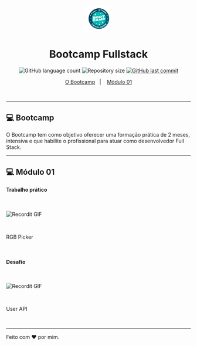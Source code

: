 <p align="center">
  <img alt="Frontend" src=".github/FullStack.png" width="15%">
</p>

<h1 align="center">
  Bootcamp Fullstack 
</h1>

<p align="center">
  <img alt="GitHub language count" src="https://img.shields.io/github/languages/count/arthur-meireles/bootcamp_fullstack">

  <img alt="Repository size" src="https://img.shields.io/github/repo-size/arthur-meireles/bootcamp_fullstack">
  
  <a href="https://github.com/arthur-meireles/bootcamp_fullstack/commits/master">
    <img alt="GitHub last commit" src="https://img.shields.io/github/last-commit/arthur-meireles/bootcamp_fullstack">
  </a>
</p>

<p align="center">
  <a href="#-bootcamp">O Bootcamp</a>&nbsp;&nbsp;&nbsp;|&nbsp;&nbsp;&nbsp;
  <a href="#-módulo-01">Módulo 01</a>
</p>

<br>

<hr>

## 💻 Bootcamp

O Bootcamp tem como objetivo oferecer uma formação prática de 2 meses, intensiva e que habilite o profissional para atuar como desenvolvedor Full Stack.
<hr>

## 💻 Módulo 01
<h4>Trabalho prático</h4>
<br>
<p><img src="http://g.recordit.co/386EoWySp4.gif" alt="Recordit GIF" style="max-width:100%;"></p>
<br>
<p>RGB Picker</p>
<br>
  
<h4>Desafio</h4>
<br>
<p><img src="http://g.recordit.co/Ma04N39MRS.gif" alt="Recordit GIF" style="max-width:100%;"></p>
<br>
<p>User API</p>
<br>

<hr>

Feito com ♥ por mim. 
